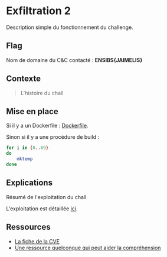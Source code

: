 # Exfiltration 2

Description simple du fonctionnement du challenge.

## Flag

Nom de domaine du C&C contacté : __ENSIBS{JAIMELIS}__

## Contexte
> L'histoire du chall

## Mise en place

Si il y a un Dockerfile : [Dockerfile](Dockerfile).

Sinon si il y a une procédure de build :
```bash
for i in {0..69}
do
	mktemp
done
```

## Explications

Résumé de l'exploitation du chall

L'exploitation est détaillée [ici](writeup.md).

## Ressources

* [La fiche de la CVE](https://www.youtube.com/watch?v=dQw4w9WgXcQ)
* [Une ressource quelconque qui peut aider la compréhension](https://www.youtube.com/watch?v=dQw4w9WgXcQ)
